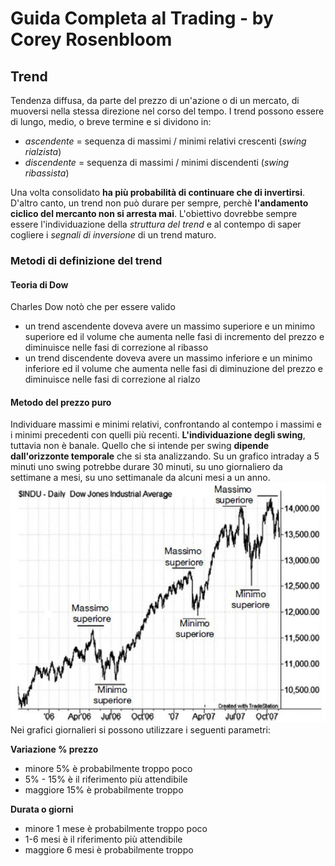 # Guida Completa al Trading - by Corey Rosenbloom
## Trend
Tendenza diffusa, da parte del prezzo di un'azione o di un mercato, di muoversi nella stessa direzione nel corso del tempo.
I trend possono essere di lungo, medio, o breve termine e si dividono in:
-   _ascendente_ = sequenza di massimi / minimi relativi crescenti (_swing rialzista_)
-   _discendente_ = sequenza di massimi / minimi discendenti (_swing ribassista_)

Una volta consolidato **ha più probabilità di continuare che di invertirsi**. D'altro canto, un trend non può durare per sempre, perchè **l'andamento ciclico del mercanto non si arresta mai**.
L'obiettivo dovrebbe sempre essere l'individuazione della _struttura del trend_ e al contempo di saper cogliere i _segnali di inversione_ di un trend maturo.

### Metodi di definizione del trend
#### Teoria di Dow
Charles Dow notò che per essere valido 
- un trend ascendente doveva avere un massimo superiore e un minimo superiore ed il volume che aumenta nelle fasi di incremento del prezzo e diminuisce nelle fasi di correzione al ribasso
- un trend discendente doveva avere un massimo inferiore e un minimo inferiore ed il volume che aumenta nelle fasi di diminuzione del prezzo e diminuisce nelle fasi di correzione al rialzo
#### Metodo del prezzo puro
Individuare massimi e minimi relativi, confrontando al contempo i massimi e i minimi precedenti con quelli più recenti.
**L'individuazione degli swing**, tuttavia non è banale. Quello che si intende per swing **dipende dall'orizzonte temporale** che si sta analizzando. Su un grafico intraday a 5 minuti uno swing potrebbe durare 30 minuti, su uno giornaliero da settimane a mesi, su uno settimanale da alcuni mesi a un anno.
![Fig. 1.1 - Grafico giornaliero Dow Jones Industrial Average Gennaio-Ottobre 2006](./images/Fig_1_1.JPG)
Nei grafici giornalieri si possono utilizzare i seguenti parametri:

**Variazione % prezzo**
- minore 5% è probabilmente troppo poco
- 5% - 15% è il riferimento più attendibile
- maggiore 15% è probabilmente troppo

**Durata o giorni**
- minore 1 mese è probabilmente troppo poco
- 1-6 mesi è il riferimento più attendibile
- maggiore 6 mesi è probabilmente troppo

